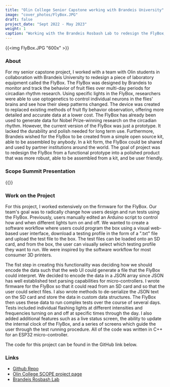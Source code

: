 ```yaml
---
title: "Olin College Senior Capstone working with Brandeis University"
image: "cover_photos/FlyBox.JPG"
draft: false
project_date: "Sept 2022 - May 2023"
weight: 1
caption: "Working with the Brandeis Rosbash Lab to redesign the FlyBox, a Drosophila Activity Monitor"
---
```


{{<img FlyBox.JPG "600x" >}}

### About

For my senior capstone project, I worked with a team with Olin students in collaboration with Brandeis University to redesign a piece of laboratory equipment called the FlyBox. The FlyBox was designed by Brandeis to monitor and track the behavior of fruit flies over multi-day periods for circadian rhythm research. Using specific lights in the FlyBox, researchers were able to use optogenetics to control individual neurons in the flies' brains and see how their sleep patterns changed. The device was created to replaced existing methods of fruit fly behavior observation, offering more detailed and accurate data at a lower cost. The FlyBox has already been used to generate data for Nobel Prize-winning research on the circadian rhythm. However, the current version of the FlyBox was just a prototype. It lacked the durability and polish needed for long term use. Furthermore, Brandeis wished for the FlyBox to be created from a simple open source kit, able to be assembled by anybody. In a kit form, the FlyBox could be shared and used by partner institutions around the world. The goal of project was to redesign the FlyBox from a functional prototype into a polished product that was more robust, able to be assembled from a kit, and be user friendly.

### Scope Summit Presentation

{{<youtube nXNCLWPsdFo >}}

### Work on the Project

For this project, I worked extensively on the firmware for the FlyBox. Our team's goal was to radically change how users design and run tests using the FlyBox. Previously, users manually edited an Arduino script to control how and when different lights turn on and off. We wanted to create a software workflow where users could program the box using a visual web-based user interface, download a testing profile in the form of a ".txt" file and upload the test file to the box. The test files can be loaded onto an SD card, and from the box, the user can visually select which testing profile they want to run. We were inspired by the software workflow for most consumer 3D printers. 

The fist step in creating this functionality was deciding how we should encode the data such that the web UI could generate a file that the FlyBox could interpret. We decided to encode the data in a JSON array since JSON has well established text parsing capabilities for micro-controllers. I wrote firmware for the FlyBox so that it could read from an SD card and so that the user could select files. I also wrote methods to de-serialize the JSON text on the SD card and store the data in custom data structures. The FlyBox then uses these data to run complex tests over the course of several days. Tests included individual flashing lights at different intensities and frequencies turning on and off at specific times through the day. I also added additional features such as a live status screen, the ability to update the internal clock of the FlyBox, and a series of screens which guide the user through the test running procedure. All of the code was written in C++ for an ESP32 micro-controller. 

The code for this project can be found in the GitHub link below.


### Links
- [Github Repo](https://github.com/ctallum/FlyBox)
- [Olin College SCOPE project page](https://www.olin.edu/research/brandeis-university-rosbash-lab)
- [Brandeis Rosbash Lab](http://www.bio.brandeis.edu/rosbash-lab/index.php/research/)